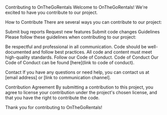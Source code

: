 Contributing to OnTheGoRentals
Welcome to OnTheGoRentals! We're excited to have you contribute to our project.

How to Contribute
There are several ways you can contribute to our project:

Submit bug reports
Request new features
Submit code changes
Guidelines
Please follow these guidelines when contributing to our project:

Be respectful and professional in all communication.
Code should be well-documented and follow best practices.
All code and content must meet high-quality standards.
Follow our Code of Conduct.
Code of Conduct
Our Code of Conduct can be found [here](link to code of conduct).

Contact
If you have any questions or need help, you can contact us at [email address] or [link to communication channel].

Contribution Agreement
By submitting a contribution to this project, you agree to license your contribution under the project's chosen license,
and that you have the right to contribute the code.

Thank you for contributing to OnTheGoRentals!
